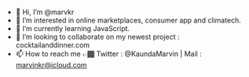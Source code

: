 - 👋 Hi, I’m @marvkr
- 👀 I’m interested in online marketplaces, consumer app and climatech.
- 🌱 I’m currently learning JavaScript.
- 💞️ I’m looking to collaborate on my newest project : cocktailanddinner.com 
- 📫 How to reach me 👉🏾 Twitter : @KaundaMarvin | Mail : marvinkr@icloud.com

<!---
marvkr/marvkr is a ✨ special ✨ repository because its `README.md` (this file) appears on your GitHub profile.
You can click the Preview link to take a look at your changes.
--->
